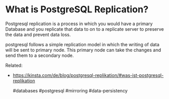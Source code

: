 # What is PostgreSQL Replication?

Postgresql replication is a process in which you would have a primary
Database and you replicate that data to on to a replicate server to
preserve the data and prevent data loss.

postgresql follows a simple replication model in which the writing of
data will be sent to primary node. This primary node can take the
changes and send them to a secondary node.

Related:
 - https://kinsta.com/de/blog/postgresql-replikation/#was-ist-postgresql-replikation

      #databases #postgresql #mirroring #data-persistency 
